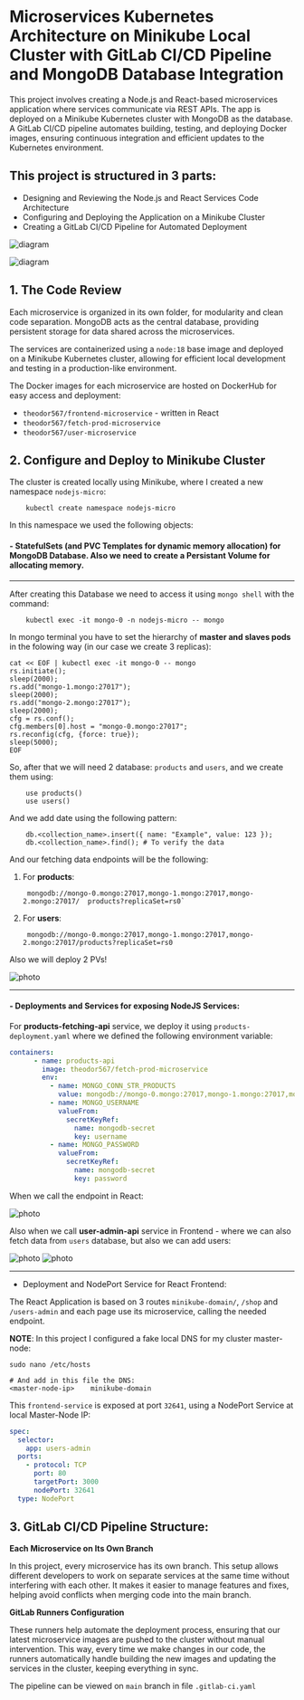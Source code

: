 
# Microservices Kubernetes Architecture on Minikube Local Cluster with GitLab CI/CD Pipeline and MongoDB Database Integration

This project involves creating a Node.js and React-based microservices application where services communicate via REST APIs. The app is deployed on a Minikube Kubernetes cluster with MongoDB as the database. A GitLab CI/CD pipeline automates building, testing, and deploying Docker images, ensuring continuous integration and efficient updates to the Kubernetes environment.

## This project is structured in 3 parts:
- Designing and Reviewing the Node.js and React Services Code Architecture
- Configuring and Deploying the Application on a Minikube Cluster
- Creating a GitLab CI/CD Pipeline for Automated Deployment

![diagram](photos/diagram-cluster.png)

![diagram](photos/pipeline-diagram.png)

## 1. The Code Review

Each microservice is organized in its own folder, for modularity and clean code separation. MongoDB acts as the central database, providing persistent storage for data shared across the microservices. 

The services are containerized using a `node:18` base image and deployed on a Minikube Kubernetes cluster, allowing for efficient local development and testing in a production-like environment.

The Docker images for each microservice are hosted on DockerHub for easy access and deployment:
- `theodor567/frontend-microservice` - written in React
- `theodor567/fetch-prod-microservice`
- `theodor567/user-microservice`

## 2. Configure and Deploy to Minikube Cluster

The cluster is created locally using Minikube, where I created a new namespace `nodejs-micro`:

        kubectl create namespace nodejs-micro

In this namespace we used the following objects:

#### - **StatefulSets** (and **PVC Templates** for dynamic memory allocation) for MongoDB Database. Also we need to create a **Persistant Volume** for allocating memory.

---

After creating this Database we need to access it using `mongo shell` with the command:

        kubectl exec -it mongo-0 -n nodejs-micro -- mongo

In mongo terminal you have to set the hierarchy of **master and slaves pods** in the folowing way (in our case we create 3 replicas):


```
cat << EOF | kubectl exec -it mongo-0 -- mongo
rs.initiate();
sleep(2000);
rs.add("mongo-1.mongo:27017");
sleep(2000);
rs.add("mongo-2.mongo:27017");
sleep(2000);
cfg = rs.conf();
cfg.members[0].host = "mongo-0.mongo:27017";
rs.reconfig(cfg, {force: true});
sleep(5000);
EOF
```

So, after that we will need 2 database: `products` and `users`, and we create them using:

        use products()
        use users()

And we add date using the following pattern:

        db.<collection_name>.insert({ name: "Example", value: 123 });
        db.<collection_name>.find(); # To verify the data

And our fetching data endpoints will be the following:

1. For **products**: 
        
        mongodb://mongo-0.mongo:27017,mongo-1.mongo:27017,mongo-2.mongo:27017/  products?replicaSet=rs0`
2. For **users**: 

        mongodb://mongo-0.mongo:27017,mongo-1.mongo:27017,mongo-2.mongo:27017/products?replicaSet=rs0

Also we will deploy 2 PVs!

![photo](photos/users-dbusers-connection.png)

 ---

#### - Deployments and Services for exposing NodeJS Services:

For **products-fetching-api** service, we deploy it using `products-deployment.yaml` where we defined the following environment variable:

``` yaml
containers:
      - name: products-api 
        image: theodor567/fetch-prod-microservice
        env:
          - name: MONGO_CONN_STR_PRODUCTS
            value: mongodb://mongo-0.mongo:27017,mongo-1.mongo:27017,mongo-2.mongo:27017/products?replicaSet=rs0
          - name: MONGO_USERNAME
            valueFrom:
              secretKeyRef:
                name: mongodb-secret
                key: username
          - name: MONGO_PASSWORD
            valueFrom:
              secretKeyRef:
                name: mongodb-secret
                key: password
```

When we call the endpoint in React:

![photo](photos/products-worked.png)

Also when we call **user-admin-api** service in Frontend - where we can also fetch data from `users` database, but also we can add users:

![photo](photos/image-pods-log.png)
![photo](photos/users-worked.png)

---

- Deployment and NodePort Service for React Frontend:

The React Application is based on 3 routes `minikube-domain/`, `/shop` and `/users-admin` and each page use its microservice, calling the needed endpoint.

**NOTE**: In this project I configured a fake local DNS for my cluster master-node:
```shell
sudo nano /etc/hosts

# And add in this file the DNS:
<master-node-ip>    minikube-domain   
```

This `frontend-service` is exposed at port `32641`, using a NodePort Service at local Master-Node IP:
```yaml
spec:
  selector:
    app: users-admin
  ports:
    - protocol: TCP
      port: 80
      targetPort: 3000
      nodePort: 32641
  type: NodePort
```

## 3. GitLab CI/CD Pipeline Structure:

**Each Microservice on Its Own Branch**

In this project, every microservice has its own branch. This setup allows different developers to work on separate services at the same time without interfering with each other. It makes it easier to manage features and fixes, helping avoid conflicts when merging code into the main branch.

**GitLab Runners Configuration**

These runners help automate the deployment process, ensuring that our latest microservice images are pushed to the cluster without manual intervention. This way, every time we make changes in our code, the runners automatically handle building the new images and updating the services in the cluster, keeping everything in sync.

The pipeline can be viewed on `main` branch in file `.gitlab-ci.yaml`

